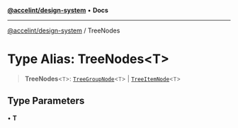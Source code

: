 [**@accelint/design-system**](../README.md) • **Docs**

***

[@accelint/design-system](../README.md) / TreeNodes

# Type Alias: TreeNodes\<T\>

> **TreeNodes**\<`T`\>: [`TreeGroupNode`](TreeGroupNode.md)\<`T`\> \| [`TreeItemNode`](TreeItemNode.md)\<`T`\>

## Type Parameters

• **T**
